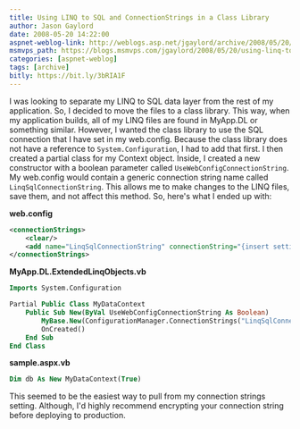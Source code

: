 ```yaml
---
title: Using LINQ to SQL and ConnectionStrings in a Class Library
author: Jason Gaylord
date: 2008-05-20 14:22:00
aspnet-weblog-link: http://weblogs.asp.net/jgaylord/archive/2008/05/20/using-linq-to-sql-and-connectionstrings-in-a-class-library.aspx
msmvps_path: https://blogs.msmvps.com/jgaylord/2008/05/20/using-linq-to-sql-and-connectionstrings-in-a-class-library/
categories: [aspnet-weblog]
tags: [archive]
bitly: https://bit.ly/3bRIA1F
---
```


I was looking to separate my LINQ to SQL data layer from the rest of my application. So, I decided to move the files to a class library. This way, when my application builds, all of my LINQ files are found in MyApp.DL or something similar. However, I wanted the class library to use the SQL connection that I have set in my web.config. Because the class library does not have a reference to `System.Configuration`, I had to add that first. I then created a partial class for my Context object. Inside, I created a new constructor with a boolean parameter called `UseWebConfigConnectionString`. My web.config would contain a generic connection string name called `LinqSqlConnectionString`. This allows me to make changes to the LINQ files, save them, and not affect this method. So, here's what I ended up with:

__web.config__
```xml
<connectionStrings>
    <clear/>
    <add name="LinqSqlConnectionString" connectionString="{insert settings here};" providerName="System.Data.SqlClient"/>
</connectionStrings>
```

__MyApp.DL.ExtendedLinqObjects.vb__
```vb
Imports System.Configuration

Partial Public Class MyDataContext
    Public Sub New(ByVal UseWebConfigConnectionString As Boolean)
        MyBase.New(ConfigurationManager.ConnectionStrings("LinqSqlConnectionString").ConnectionString, mappingSource)
        OnCreated()
    End Sub
End Class
```

__sample.aspx.vb__
```vb
Dim db As New MyDataContext(True)
```

This seemed to be the easiest way to pull from my connection strings setting. Although, I'd highly recommend encrypting your connection string before deploying to production.